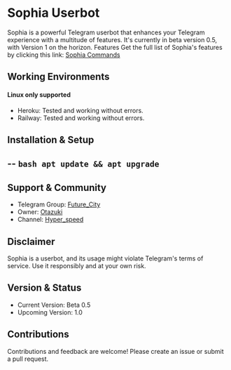 # Sophia Userbot
Sophia is a powerful Telegram userbot that enhances your Telegram experience with a multitude of features. It's currently in beta version 0.5, with Version 1 on the horizon.
Features
Get the full list of Sophia's features by clicking this link: [Sophia Commands](http://graph.org/Sophia-Commands-01-30)
## Working Environments
#### Linux only supported
 * Heroku: Tested and working without errors.
 * Railway: Tested and working without errors.
## Installation & Setup
-- ```bash
apt update && apt upgrade```
-- 
## Support & Community
 * Telegram Group: [Future_City](https://t.me/FutureCity005)
 * Owner: [Otazuki](https://t.me/Otazuki)
 * Channel: [Hyper_speed](https://t.me/Hyper_Speed0)
## Disclaimer
Sophia is a userbot, and its usage might violate Telegram's terms of service. Use it responsibly and at your own risk.
## Version & Status
 * Current Version: Beta 0.5
 * Upcoming Version: 1.0
## Contributions
Contributions and feedback are welcome! Please create an issue or submit a pull request.
